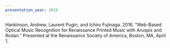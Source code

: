 ```yaml
---
presentation_year: 2016
---
```

Hankinson, Andrew, Laurent Pugin, and Ichiro Fujinaga. 2016. “Web-Based Optical Music Recognition for Renaissance Printed Music with Aruspix and Rodan.” Presented at the Renaissance Society of America, Boston, MA, April 1.
